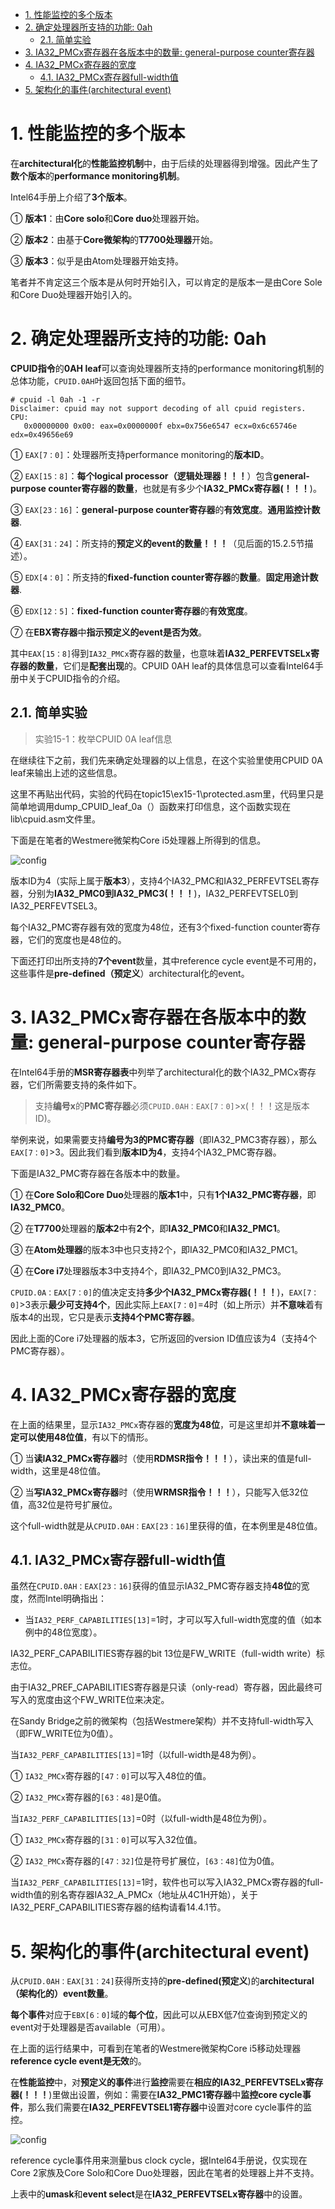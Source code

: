 
<!-- @import "[TOC]" {cmd="toc" depthFrom=1 depthTo=6 orderedList=false} -->

<!-- code_chunk_output -->

- [1. 性能监控的多个版本](#1-性能监控的多个版本)
- [2. 确定处理器所支持的功能: 0ah](#2-确定处理器所支持的功能-0ah)
  - [2.1. 简单实验](#21-简单实验)
- [3. IA32_PMCx寄存器在各版本中的数量: general-purpose counter寄存器](#3-ia32_pmcx寄存器在各版本中的数量-general-purpose-counter寄存器)
- [4. IA32_PMCx寄存器的宽度](#4-ia32_pmcx寄存器的宽度)
  - [4.1. IA32_PMCx寄存器full-width值](#41-ia32_pmcx寄存器full-width值)
- [5. 架构化的事件(architectural event)](#5-架构化的事件architectural-event)

<!-- /code_chunk_output -->

# 1. 性能监控的多个版本

在**architectural化**的**性能监控机制**中，由于后续的处理器得到增强。因此产生了**数个版本**的**performance monitoring机制**。

Intel64手册上介绍了**3个版本**。

① **版本1**：由**Core solo**和**Core duo**处理器开始。

② **版本2**：由基于**Core微架构**的**T7700处理器**开始。

③ **版本3**：似乎是由Atom处理器开始支持。

笔者并不肯定这三个版本是从何时开始引入，可以肯定的是版本一是由Core Sole和Core Duo处理器开始引入的。

# 2. 确定处理器所支持的功能: 0ah

**CPUID指令**的**0AH leaf**可以查询处理器所支持的performance monitoring机制的总体功能，`CPUID.0AH`叶返回包括下面的细节。

```
# cpuid -l 0ah -1 -r
Disclaimer: cpuid may not support decoding of all cpuid registers.
CPU:
   0x00000000 0x00: eax=0x0000000f ebx=0x756e6547 ecx=0x6c65746e edx=0x49656e69
```

① `EAX[7：0]`：处理器所支持performance monitoring的**版本ID**。

② `EAX[15：8]`：**每个logical processor（逻辑处理器！！！**）包含**general\-purpose counter寄存器的数量**，也就是有多少个**IA32\_PMCx寄存器(！！！**)。

③ `EAX[23：16]`：**general\-purpose counter寄存器**的**有效宽度**。**通用监控计数器**.

④ `EAX[31：24]`：所支持的**预定义的event的数量！！！**（见后面的15.2.5节描述）。

⑤ `EDX[4：0]`：所支持的**fixed\-function counter寄存器**的**数量**。**固定用途计数器**.

⑥ `EDX[12：5]`：**fixed\-function counter寄存器**的**有效宽度**。

⑦ 在**EBX寄存器**中**指示预定义的event是否为效**。

其中`EAX[15：8]`得到`IA32_PMCx`寄存器的数量，也意味着**IA32\_PERFEVTSELx寄存器的数量**，它们是**配套出现**的。CPUID 0AH leaf的具体信息可以查看Intel64手册中关于CPUID指令的介绍。

## 2.1. 简单实验

>实验15-1：枚举CPUID 0A leaf信息

在继续往下之前，我们先来确定处理器的以上信息，在这个实验里使用CPUID 0A leaf来输出上述的这些信息。

这里不再贴出代码，实验的代码在topic15\ex15-1\protected.asm里，代码里只是简单地调用dump\_CPUID\_leaf\_0a（）函数来打印信息，这个函数实现在lib\cpuid.asm文件里。

下面是在笔者的Westmere微架构Core i5处理器上所得到的信息。

![config](./images/2.jpg)

版本ID为4（实际上属于**版本3**），支持4个IA32\_PMC和IA32\_PERFEVTSEL寄存器，分别为**IA32\_PMC0到IA32\_PMC3(！！！**)，IA32\_PERFEVTSEL0到IA32\_PERFEVTSEL3。

每个IA32\_PMC寄存器有效的宽度为48位，还有3个fixed\-function counter寄存器，它们的宽度也是48位的。

下面还打印出所支持的**7个event**数量，其中reference cycle event是不可用的，这些事件是**pre\-defined（预定义**）architectural化的event。

# 3. IA32_PMCx寄存器在各版本中的数量: general-purpose counter寄存器

在Intel64手册的**MSR寄存器表**中列举了architectural化的数个IA32\_PMCx寄存器，它们所需要支持的条件如下。

>支持**编号x**的**PMC寄存器**必须`CPUID.0AH：EAX[7：0]`>x(！！！这是版本ID)。

举例来说，如果需要支持**编号为3的PMC寄存器**（即IA32\_PMC3寄存器），那么`EAX[7：0]`>3。因此我们看到**版本ID为4**，支持4个IA32\_PMC寄存器。

下面是IA32\_PMC寄存器在各版本中的数量。

① 在**Core Solo和Core Duo**处理器的**版本1**中，只有**1个IA32\_PMC寄存器**，即**IA32\_PMC0**。

② 在**T7700**处理器的**版本2**中有**2个**，即**IA32\_PMC0**和**IA32\_PMC1**。

③ 在**Atom处理器**的版本3中也只支持2个，即IA32\_PMC0和IA32\_PMC1。

④ 在**Core i7**处理器版本3中支持4个，即IA32\_PMC0到IA32\_PMC3。

`CPUID.0A：EAX[7：0]`的值决定支持**多少个IA32\_PMCx寄存器(！！！**)，`EAX[7：0]`>3表示**最少可支持4个**，因此实际上`EAX[7：0]`=4时（如上所示）并**不意味**着有版本4的出现，它只是表示**支持4个PMC寄存器**。

因此上面的Core i7处理器的版本3，它所返回的version ID值应该为4（支持4个PMC寄存器）。

# 4. IA32_PMCx寄存器的宽度

在上面的结果里，显示`IA32_PMCx`寄存器的**宽度为48位**，可是这里却并**不意味着一定可以使用48位值**，有以下的情形。

① 当**读IA32\_PMCx寄存器**时（使用**RDMSR指令！！！**），读出来的值是full\-width，这里是48位值。

② 当**写IA32\_PMCx寄存器**时（使用**WRMSR指令！！！**），只能写入低32位值，高32位是符号扩展位。

这个full\-width就是从`CPUID.0AH：EAX[23：16]`里获得的值，在本例里是48位值。

## 4.1. IA32_PMCx寄存器full-width值

虽然在`CPUID.0AH：EAX[23：16]`获得的值显示IA32\_PMC寄存器支持**48位**的宽度，然而Intel明确指出：

- 当`IA32_PERF_CAPABILITIES[13]`=1时，才可以写入full\-width宽度的值（如本例中的48位宽度）。

IA32\_PERF\_CAPABILITIES寄存器的bit 13位是FW\_WRITE（full\-width write）标志位。

由于IA32\_PREF\_CAPABILITIES寄存器是只读（only\-read）寄存器，因此最终可写入的宽度由这个FW\_WRITE位来决定。

在Sandy Bridge之前的微架构（包括Westmere架构）并不支持full\-width写入（即FW_WRITE位为0值）。

当`IA32_PERF_CAPABILITIES[13]`=1时（以full\-width是48为例）。

① `IA32_PMCx`寄存器的`[47：0]`可以写入48位的值。

② `IA32_PMCx`寄存器的`[63：48]`是0值。

当`IA32_PERF_CAPABILITIES[13]`=0时（以full\-width是48位为例）。

① `IA32_PMCx`寄存器的`[31：0]`可以写入32位值。

② `IA32_PMCx`寄存器的`[47：32]`位是符号扩展位，`[63：48]`位为0值。

当`IA32_PERF_CAPABILITIES[13]`=1时，软件也可以写入IA32\_PMCx寄存器的full\-width值的别名寄存器IA32\_A\_PMCx（地址从4C1H开始），关于IA32\_PERF\_CAPABILITIES寄存器的结构请看14.4.1节。

# 5. 架构化的事件(architectural event)

从`CPUID.0AH：EAX[31：24]`获得所支持的**pre\-defined(预定义**)的**architectural（架构化的）event数量**。

**每个事件**对应于`EBX[6：0]`域的**每个位**，因此可以从EBX低7位查询到预定义的event对于处理器是否available（可用）。

在上面的运行结果中，可看到在笔者的Westmere微架构Core i5移动处理器**reference cycle event是无效**的。

在**性能监控**中，对**预定义的事件**进行**监控**需要在**相应的IA32\_PERFEVTSELx寄存器(！！！**)里做出设置，例如：需要在**IA32\_PMC1寄存器**中**监控core cycle事件**，那么我们需要在**IA32\_PERFEVTSEL1寄存器**中设置对core cycle事件的监控。

![config](./images/3.jpg)

reference cycle事件用来测量bus clock cycle，据Intel64手册说，仅实现在Core 2家族及Core Solo和Core Duo处理器，因此在笔者的处理器上并不支持。

上表中的**umask**和**event select**是在**IA32\_PERFEVTSELx寄存器**中的设置。